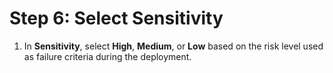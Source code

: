 # Step 6: Select Sensitivity

1. In **Sensitivity**, select **High**, **Medium**, or **Low** based on the risk level used as failure criteria during the deployment.

